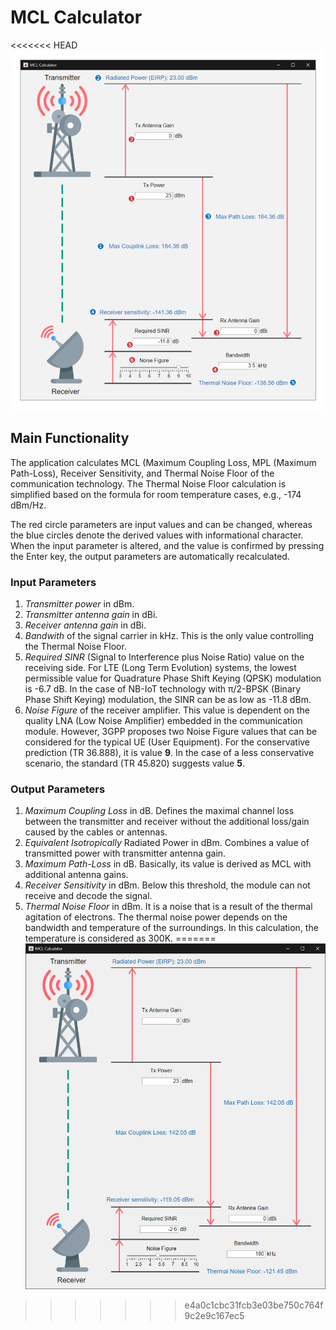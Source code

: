 # MCL Calculator
<<<<<<< HEAD
![Application Window](./Manual-MCL-Calculator.svg)

## Main Functionality
The application calculates MCL (Maximum Coupling Loss, MPL (Maximum Path-Loss), Receiver Sensitivity, and Thermal Noise Floor of the communication technology. The Thermal Noise Floor calculation is simplified based on the formula for room temperature cases, e.g., -174 dBm/Hz.

The red circle parameters are input values and can be changed, whereas the blue circles denote the derived values with informational character. When the input parameter is altered, and the value is confirmed by pressing the Enter key, the output parameters are automatically recalculated.


### Input Parameters
1. *Transmitter power* in dBm.
2. *Transmitter antenna gain* in dBi.
3. *Receiver antenna gain* in dBi.
4. *Bandwith* of the signal carrier in kHz. This is the only value controlling the Thermal Noise Floor.
5. *Required SINR* (Signal to Interference plus Noise Ratio) value on the receiving side. For LTE (Long Term Evolution) systems, the lowest permissible value for Quadrature Phase Shift Keying (QPSK) modulation is -6.7 dB. In the case of NB-IoT technology with π/2-BPSK (Binary Phase Shift Keying) modulation, the SINR can be as low as -11.8 dBm.
6. *Noise Figure* of the receiver amplifier. This value is dependent on the quality LNA (Low Noise Amplifier) embedded in the communication module. However, 3GPP proposes two Noise Figure values that can be considered for the typical UE (User Equipment). For the conservative prediction (TR 36.888), it is value **9**. In the case of a less conservative scenario, the standard (TR 45.820) suggests value **5**.

### Output Parameters
1. *Maximum Coupling Loss* in dB. Defines the maximal channel loss between the transmitter and receiver without the additional loss/gain caused by the cables or antennas.
2. *Equivalent Isotropically* Radiated Power in dBm. Combines a value of transmitted power with transmitter antenna gain.
3. *Maximum Path-Loss* in dB. Basically, its value is derived as MCL with additional antenna gains.
4. *Receiver Sensitivity* in dBm. Below this threshold, the module can not receive and decode the signal.
5. *Thermal Noise Floor* in dBm. It is a noise that is a result of the thermal agitation of electrons. The thermal noise power depends on the bandwidth and temperature of the surroundings. In this calculation, the temperature is considered as 300K.
=======
![Application Window](./mcl-calculator.png)
>>>>>>> e4a0c1cbc31fcb3e03be750c764f9c2e9c167ec5
